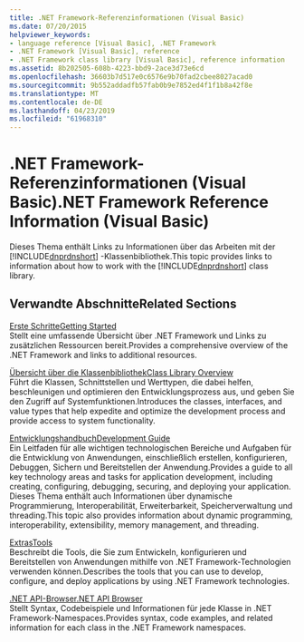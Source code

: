 ```yaml
---
title: .NET Framework-Referenzinformationen (Visual Basic)
ms.date: 07/20/2015
helpviewer_keywords:
- language reference [Visual Basic], .NET Framework
- .NET Framework [Visual Basic], reference
- .NET Framework class library [Visual Basic], reference information
ms.assetid: 8b202505-608b-4223-bbd9-2ace3d73e6cd
ms.openlocfilehash: 36603b7d517e0c6576e9b70fad2cbee8027acad0
ms.sourcegitcommit: 9b552addadfb57fab0b9e7852ed4f1f1b8a42f8e
ms.translationtype: MT
ms.contentlocale: de-DE
ms.lasthandoff: 04/23/2019
ms.locfileid: "61968310"
---
```

# <a name="net-framework-reference-information-visual-basic"></a><span data-ttu-id="fc894-102">.NET Framework-Referenzinformationen (Visual Basic)</span><span class="sxs-lookup"><span data-stu-id="fc894-102">.NET Framework Reference Information (Visual Basic)</span></span>
<span data-ttu-id="fc894-103">Dieses Thema enthält Links zu Informationen über das Arbeiten mit der [!INCLUDE[dnprdnshort](~/includes/dnprdnshort-md.md)] -Klassenbibliothek.</span><span class="sxs-lookup"><span data-stu-id="fc894-103">This topic provides links to information about how to work with the [!INCLUDE[dnprdnshort](~/includes/dnprdnshort-md.md)] class library.</span></span>  
  
## <a name="related-sections"></a><span data-ttu-id="fc894-104">Verwandte Abschnitte</span><span class="sxs-lookup"><span data-stu-id="fc894-104">Related Sections</span></span>  
 [<span data-ttu-id="fc894-105">Erste Schritte</span><span class="sxs-lookup"><span data-stu-id="fc894-105">Getting Started</span></span>](../../framework/get-started/index.md)  
 <span data-ttu-id="fc894-106">Stellt eine umfassende Übersicht über .NET Framework und Links zu zusätzlichen Ressourcen bereit.</span><span class="sxs-lookup"><span data-stu-id="fc894-106">Provides a comprehensive overview of the .NET Framework and links to additional resources.</span></span>  
  
 [<span data-ttu-id="fc894-107">Übersicht über die Klassenbibliothek</span><span class="sxs-lookup"><span data-stu-id="fc894-107">Class Library Overview</span></span>](../../standard/class-library-overview.md)  
 <span data-ttu-id="fc894-108">Führt die Klassen, Schnittstellen und Werttypen, die dabei helfen, beschleunigen und optimieren den Entwicklungsprozess aus, und geben Sie den Zugriff auf Systemfunktionen.</span><span class="sxs-lookup"><span data-stu-id="fc894-108">Introduces the classes, interfaces, and value types that help expedite and optimize the development process and provide access to system functionality.</span></span>  
  
 [<span data-ttu-id="fc894-109">Entwicklungshandbuch</span><span class="sxs-lookup"><span data-stu-id="fc894-109">Development Guide</span></span>](../../framework/development-guide.md)  
 <span data-ttu-id="fc894-110">Ein Leitfaden für alle wichtigen technologischen Bereiche und Aufgaben für die Entwicklung von Anwendungen, einschließlich erstellen, konfigurieren, Debuggen, Sichern und Bereitstellen der Anwendung.</span><span class="sxs-lookup"><span data-stu-id="fc894-110">Provides a guide to all key technology areas and tasks for application development, including creating, configuring, debugging, securing, and deploying your application.</span></span> <span data-ttu-id="fc894-111">Dieses Thema enthält auch Informationen über dynamische Programmierung, Interoperabilität, Erweiterbarkeit, Speicherverwaltung und threading.</span><span class="sxs-lookup"><span data-stu-id="fc894-111">This topic also provides information about dynamic programming, interoperability, extensibility, memory management, and threading.</span></span>  
  
 [<span data-ttu-id="fc894-112">Extras</span><span class="sxs-lookup"><span data-stu-id="fc894-112">Tools</span></span>](../../framework/tools/index.md)  
 <span data-ttu-id="fc894-113">Beschreibt die Tools, die Sie zum Entwickeln, konfigurieren und Bereitstellen von Anwendungen mithilfe von .NET Framework-Technologien verwenden können.</span><span class="sxs-lookup"><span data-stu-id="fc894-113">Describes the tools that you can use to develop, configure, and deploy applications by using .NET Framework technologies.</span></span>  
  
 [<span data-ttu-id="fc894-114">.NET API-Browser</span><span class="sxs-lookup"><span data-stu-id="fc894-114">.NET API Browser</span></span>](../../../api/index.md)  
 <span data-ttu-id="fc894-115">Stellt Syntax, Codebeispiele und Informationen für jede Klasse in .NET Framework-Namespaces.</span><span class="sxs-lookup"><span data-stu-id="fc894-115">Provides syntax, code examples, and related information for each class in the .NET Framework namespaces.</span></span>
